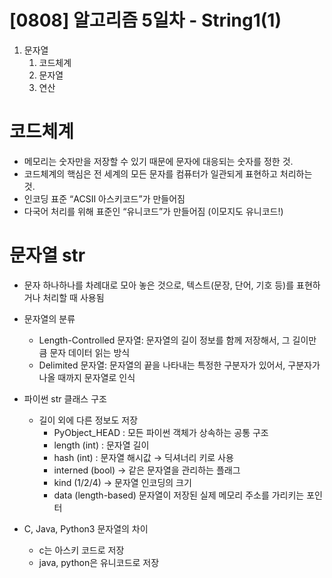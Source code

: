 # [0808] 알고리즘 5일차 - String1(1)


1. 문자열
    1. 코드체계
    2. 문자열
    3. 연산

# 코드체계

- 메모리는 숫자만을 저장할 수 있기 때문에 문자에 대응되는 숫자를 정한 것.
- 코드체계의 핵심은 전 세계의 모든 문자를 컴퓨터가 일관되게 표현하고 처리하는 것.
- 인코딩 표준 “ACSII 아스키코드”가 만들어짐
- 다국어 처리를 위해 표준인 “유니코드”가 만들어짐 (이모지도 유니코드!)

# 문자열 str

- 문자 하나하나를 차례대로 모아 놓은 것으로, 텍스트(문장, 단어, 기호 등)를 표현하거나 처리할 때 사용됨
- 문자열의  분류
    - Length-Controlled 문자열: 문자열의 길이 정보를 함께 저장해서, 그 길이만큼 문자 데이터 읽는 방식
    - Delimited 문자열: 문자열의 끝을 나타내는 특정한 구분자가 있어서, 구분자가 나올 때까지 문자열로 인식
- 파이썬 str 클래스 구조
    - 길이 외에 다른 정보도 저장
        - PyObject_HEAD : 모든 파이썬 객체가 상속하는 공통 구조
        - length (int) : 문자열 길이
        - hash (int) : 문자열 해시값 → 딕셔너리 키로 사용
        - interned (bool) → 같은 문자열을 관리하는 플래그
        - kind (1/2/4) → 문자열 인코딩의 크기
        - data (length-based) 문자열이 저장된 실제 메모리 주소를 가리키는 포인터
    
 

- C, Java, Python3 문자열의 차이
    - c는 아스키 코드로 저장
    - java, python은 유니코드로 저장
